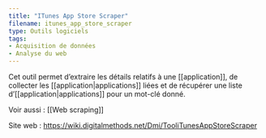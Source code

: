 ```yaml
---
title: "ITunes App Store Scraper"
filename: itunes_app_store_scraper
type: Outils logiciels
tags:
- Acquisition de données
- Analyse du web
---
```


Cet outil permet d’extraire les détails relatifs à une [[application]], de collecter les [[application|applications]] liées et de récupérer une liste d’[[application|applications]] pour un mot-clé donné.

Voir aussi : [[Web scraping]]

Site web : <https://wiki.digitalmethods.net/Dmi/TooliTunesAppStoreScraper>

